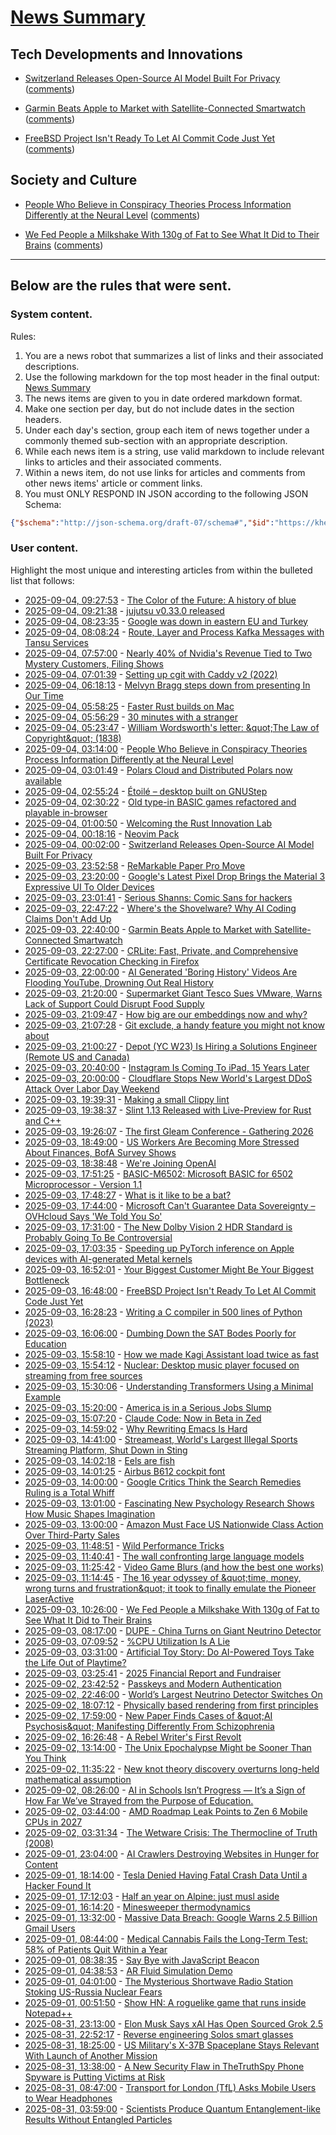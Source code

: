 # [News Summary](https://kherrick.github.io/news-summary/)

## Tech Developments and Innovations

* [Switzerland Releases Open-Source AI Model Built For Privacy](https://news.slashdot.org/story/25/09/03/2125252/switzerland-releases-open-source-ai-model-built-for-privacy?utm_source=rss1.0mainlinkanon&amp;utm_medium=feed) ([comments](https://news.ycombinator.com/item?id=45121915))

* [Garmin Beats Apple to Market with Satellite-Connected Smartwatch](https://tech.slashdot.org/story/25/09/03/2038216/garmin-beats-apple-to-market-with-satellite-connected-smartwatch?utm_source=rss1.0mainlinkanon&amp;utm_medium=feed) ([comments](https://lobste.rs/s/pqy0pp/where_s_shovelware_why_ai_coding_claims))

* [FreeBSD Project Isn't Ready To Let AI Commit Code Just Yet](https://developers.slashdot.org/story/25/09/03/1649201/freebsd-project-isnt-ready-to-let-ai-commit-code-just-yet?utm_source=rss1.0mainlinkanon&amp;utm_medium=feed) ([comments](https://lobste.rs/s/pqy0pp/where_s_shovelware_why_ai_coding_claims))

## Society and Culture

* [People Who Believe in Conspiracy Theories Process Information Differently at the Neural Level](https://soylentnews.org/article.pl?sid=25/09/03/0216228&amp;from=rss) ([comments](https://soylentnews.org/article.pl?sid=25/09/02/0031228))

* [We Fed People a Milkshake With 130g of Fat to See What It Did to Their Brains](https://soylentnews.org/article.pl?sid=25/09/03/0230242&amp;from=rss) ([comments](https://soylentnews.org/article.pl?sid=25/09-21))

---

## Below are the rules that were sent.

### System content.

Rules:

1. You are a news robot that summarizes a list of links and their associated descriptions.
2. Use the following markdown for the top most header in the final output: [News Summary](https://kherrick.github.io/news-summary/)
3. The news items are given to you in date ordered markdown format.
4. Make one section per day, but do not include dates in the section headers.
5. Under each day's section, group each item of news together under a commonly themed sub-section with an appropriate description.
6. While each news item is a string, use valid markdown to include relevant links to articles and their associated comments.
7. Within a news item, do not use links for articles and comments from other news items' article or comment links.
8. You must ONLY RESPOND IN JSON according to the following JSON Schema:

```json
{"$schema":"http://json-schema.org/draft-07/schema#","$id":"https://kherrick.github.io/news-summary/news-summary-schema.json","type":"object","properties":{"heading":{"type":"string"},"sections":{"type":"array","items":{"type":"object","properties":{"title":{"type":"string"},"newsItems":{"type":"array","items":{"type":"string"},"minItems":1}},"required":["title","newsItems"]},"minItems":1}},"required":["heading","sections"]}
```

### User content.

Highlight the most unique and interesting articles from within the bulleted list that follows:

* [2025-09-04, 09:27:53](https://news.ycombinator.com/item?id=45125312) - [The Color of the Future: A history of blue](https://www.hopefulmons.com/p/the-color-of-the-future)
* [2025-09-04, 09:21:38](https://lobste.rs/s/ksxhza/jujutsu_v0_33_0_released) - [jujutsu v0.33.0 released](https://github.com/jj-vcs/jj/releases/tag/v0.33.0)
* [2025-09-04, 08:23:35](https://news.ycombinator.com/item?id=45124955) - [Google was down in eastern EU and Turkey](https://www.novinite.com/articles/234225/Google+Down+in+Eastern+Europe+%28UPDATED%29)
* [2025-09-04, 08:08:24](https://lobste.rs/s/bisfwa/route_layer_process_kafka_messages_with) - [Route, Layer and Process Kafka Messages with Tansu Services](https://blog.tansu.io/articles/route-layer-service)
* [2025-09-04, 07:57:00](https://soylentnews.org/article.pl?sid=25/09/03/0223245&amp;from=rss) - [Nearly 40% of Nvidia&apos;s Revenue Tied to Two Mystery Customers, Filing Shows](https://soylentnews.org/article.pl?sid=25/09/03/0223245&amp;from=rss)
* [2025-09-04, 07:01:39](https://lobste.rs/s/athmwa/setting_up_cgit_with_caddy_v2_2022) - [Setting up cgit with Caddy v2 (2022)](https://www.sixfoisneuf.fr/posts/setting-up-cgit-with-caddy2/)
* [2025-09-04, 06:18:13](https://news.ycombinator.com/item?id=45124143) - [Melvyn Bragg steps down from presenting In Our Time](https://www.bbc.co.uk/mediacentre/2025/melvyn-bragg-decides-to-step-down-from-presenting-in-our-time/)
* [2025-09-04, 05:58:25](https://lobste.rs/s/mjajol/faster_rust_builds_on_mac) - [Faster Rust builds on Mac](https://nnethercote.github.io/2025/09/04/faster-rust-builds-on-mac.html)
* [2025-09-04, 05:56:29](https://news.ycombinator.com/item?id=45124003) - [30 minutes with a stranger](https://pudding.cool/2025/06/hello-stranger/)
* [2025-09-04, 05:23:47](https://news.ycombinator.com/item?id=45123857) - [William Wordsworth&apos;s letter: \&quot;The Law of Copyright\&quot; (1838)](https://gutenberg.org/cache/epub/76806/pg76806-images.html)
* [2025-09-04, 03:14:00](https://soylentnews.org/article.pl?sid=25/09/03/0216228&amp;from=rss) - [People Who Believe in Conspiracy Theories Process Information Differently at the Neural Level](https://soylentnews.org/article.pl?sid=25/09/03/0216228&amp;from=rss)
* [2025-09-04, 03:01:49](https://news.ycombinator.com/item?id=45123034) - [Polars Cloud and Distributed Polars now available](https://pola.rs/posts/polars-cloud-launch/)
* [2025-09-04, 02:55:24](https://news.ycombinator.com/item?id=45123003) - [Étoilé – desktop built on GNUStep](http://etoileos.com/)
* [2025-09-04, 02:30:22](https://lobste.rs/s/cwimuw/old_type_basic_games_refactored_playable) - [Old type-in BASIC games refactored and playable in-browser](https://basic-code.bearblog.dev)
* [2025-09-04, 01:00:50](https://lobste.rs/s/veies2/welcoming_rust_innovation_lab) - [Welcoming the Rust Innovation Lab](https://blog.rust-lang.org/2025/09/03/welcoming-the-rust-innovation-lab/)
* [2025-09-04, 00:18:16](https://news.ycombinator.com/item?id=45121915) - [Neovim Pack](https://neovim.io/doc/user/pack.html#vim.pack)
* [2025-09-04, 00:02:00](https://news.slashdot.org/story/25/09/03/2125252/switzerland-releases-open-source-ai-model-built-for-privacy?utm_source=rss1.0mainlinkanon&amp;utm_medium=feed) - [Switzerland Releases Open-Source AI Model Built For Privacy](https://news.slashdot.org/story/25/09/03/2125252/switzerland-releases-open-source-ai-model-built-for-privacy?utm_source=rss1.0mainlinkanon&amp;utm_medium=feed)
* [2025-09-03, 23:52:58](https://news.ycombinator.com/item?id=45121721) - [ReMarkable Paper Pro Move](https://remarkable.com/products/remarkable-paper/pro-move)
* [2025-09-03, 23:20:00](https://hardware.slashdot.org/story/25/09/03/2118243/googles-latest-pixel-drop-brings-the-material-3-expressive-ui-to-older-devices?utm_source=rss1.0mainlinkanon&amp;utm_medium=feed) - [Google&apos;s Latest Pixel Drop Brings the Material 3 Expressive UI To Older Devices](https://hardware.slashdot.org/story/25/09/03/2118243/googles-latest-pixel-drop-brings-the-material-3-expressive-ui-to-older-devices?utm_source=rss1.0mainlinkanon&amp;utm_medium=feed)
* [2025-09-03, 23:01:41](https://lobste.rs/s/tgqg9o/serious_shanns_comic_sans_for_hackers) - [Serious Shanns: Comic Sans for hackers](https://github.com/kaBeech/serious-shanns)
* [2025-09-03, 22:47:22](https://lobste.rs/s/pqy0pp/where_s_shovelware_why_ai_coding_claims) - [Where&apos;s the Shovelware? Why AI Coding Claims Don&apos;t Add Up](https://substack.com/inbox/post/172538377)
* [2025-09-03, 22:40:00](https://tech.slashdot.org/story/25/09/03/2038216/garmin-beats-apple-to-market-with-satellite-connected-smartwatch?utm_source=rss1.0mainlinkanon&amp;utm_medium=feed) - [Garmin Beats Apple to Market with Satellite-Connected Smartwatch](https://tech.slashdot.org/story/25/09/03/2038216/garmin-beats-apple-to-market-with-satellite-connected-smartwatch?utm_source=rss1.0mainlinkanon&amp;utm_medium=feed)
* [2025-09-03, 22:27:00](https://soylentnews.org/article.pl?sid=25/09/02/192213&amp;from=rss) - [CRLite: Fast, Private, and Comprehensive Certificate Revocation Checking in Firefox](https://soylentnews.org/article.pl?sid=25/09/02/192213&amp;from=rss)
* [2025-09-03, 22:00:00](https://news.slashdot.org/story/25/09/03/2028206/ai-generated-boring-history-videos-are-flooding-youtube-drowning-out-real-history?utm_source=rss1.0mainlinkanon&amp;utm_medium=feed) - [AI Generated &apos;Boring History&apos; Videos Are Flooding YouTube, Drowning Out Real History](https://news.slashdot.org/story/25/09/03/2028206/ai-generated-boring-history-videos-are-flooding-youtube-drowning-out-real-history?utm_source=rss1.0mainlinkanon&amp;utm_medium=feed)
* [2025-09-03, 21:20:00](https://yro.slashdot.org/story/25/09/03/2018245/supermarket-giant-tesco-sues-vmware-warns-lack-of-support-could-disrupt-food-supply?utm_source=rss1.0mainlinkanon&amp;utm_medium=feed) - [Supermarket Giant Tesco Sues VMware, Warns Lack of Support Could Disrupt Food Supply](https://yro.slashdot.org/story/25/09/03/2018245/supermarket-giant-tesco-sues-vmware-warns-lack-of-support-could-disrupt-food-supply?utm_source=rss1.0mainlinkanon&amp;utm_medium=feed)
* [2025-09-03, 21:09:47](https://lobste.rs/s/jdqoem/how_big_are_our_embeddings_now_why) - [How big are our embeddings now and why?](https://newsletter.vickiboykis.com/archive/how-big-are-our-embeddings-now-and-why/)
* [2025-09-03, 21:07:28](https://lobste.rs/s/pnu6ax/git_exclude_handy_feature_you_might_not) - [Git exclude, a handy feature you might not know about](https://marijkeluttekes.dev/blog/articles/2025/09/03/git-exclude-a-handy-feature-you-might-not-know-about/)
* [2025-09-03, 21:00:27](https://news.ycombinator.com/item?id=45120373) - [Depot (YC W23) Is Hiring a Solutions Engineer (Remote US and Canada)](https://www.ycombinator.com/companies/depot/jobs/U54HGtn-solutions-engineer)
* [2025-09-03, 20:40:00](https://tech.slashdot.org/story/25/09/03/207217/instagram-is-coming-to-ipad-15-years-later?utm_source=rss1.0mainlinkanon&amp;utm_medium=feed) - [Instagram Is Coming To iPad, 15 Years Later](https://tech.slashdot.org/story/25/09/03/207217/instagram-is-coming-to-ipad-15-years-later?utm_source=rss1.0mainlinkanon&amp;utm_medium=feed)
* [2025-09-03, 20:00:00](https://tech.slashdot.org/story/25/09/03/1958250/cloudflare-stops-new-worlds-largest-ddos-attack-over-labor-day-weekend?utm_source=rss1.0mainlinkanon&amp;utm_medium=feed) - [Cloudflare Stops New World&apos;s Largest DDoS Attack Over Labor Day Weekend](https://tech.slashdot.org/story/25/09/03/1958250/cloudflare-stops-new-worlds-largest-ddos-attack-over-labor-day-weekend?utm_source=rss1.0mainlinkanon&amp;utm_medium=feed)
* [2025-09-03, 19:39:31](https://lobste.rs/s/tu3njx/making_small_clippy_lint) - [Making a small Clippy lint](https://erk.dev/2025/08/21/clippy-lint)
* [2025-09-03, 19:38:37](https://lobste.rs/s/yvqhaq/slint_1_13_released_with_live_preview_for) - [Slint 1.13 Released with Live-Preview for Rust and C++](https://slint.dev/blog/slint-1.13-released)
* [2025-09-03, 19:26:07](https://lobste.rs/s/cpzttx/first_gleam_conference_gathering_2026) - [The first Gleam Conference - Gathering 2026](https://gleamgathering.com/)
* [2025-09-03, 18:49:00](https://news.slashdot.org/story/25/09/03/1849215/us-workers-are-becoming-more-stressed-about-finances-bofa-survey-shows?utm_source=rss1.0mainlinkanon&amp;utm_medium=feed) - [US Workers Are Becoming More Stressed About Finances, BofA Survey Shows](https://news.slashdot.org/story/25/09/03/1849215/us-workers-are-becoming-more-stressed-about-finances-bofa-survey-shows?utm_source=rss1.0mainlinkanon&amp;utm_medium=feed)
* [2025-09-03, 18:38:48](https://news.ycombinator.com/item?id=45119076) - [We&apos;re Joining OpenAI](https://www.alexcodes.app/blog/alex-team-joins-openai)
* [2025-09-03, 17:51:25](https://lobste.rs/s/rshhsu/basic_m6502_microsoft_basic_for_6502) - [BASIC-M6502: Microsoft BASIC for 6502 Microprocessor - Version 1.1](https://github.com/microsoft/BASIC-M6502)
* [2025-09-03, 17:48:27](https://news.ycombinator.com/item?id=45118592) - [What is it like to be a bat?](https://en.wikipedia.org/wiki/What_Is_It_Like_to_Be_a_Bat%3F)
* [2025-09-03, 17:44:00](https://soylentnews.org/article.pl?sid=25/09/02/1855227&amp;from=rss) - [Microsoft Can&apos;t Guarantee Data Sovereignty – OVHcloud Says &apos;We Told You So&apos;](https://soylentnews.org/article.pl?sid=25/09/02/1855227&amp;from=rss)
* [2025-09-03, 17:31:00](https://entertainment.slashdot.org/story/25/09/03/1731213/the-new-dolby-vision-2-hdr-standard-is-probably-going-to-be-controversial?utm_source=rss1.0mainlinkanon&amp;utm_medium=feed) - [The New Dolby Vision 2 HDR Standard is Probably Going To Be Controversial](https://entertainment.slashdot.org/story/25/09/03/1731213/the-new-dolby-vision-2-hdr-standard-is-probably-going-to-be-controversial?utm_source=rss1.0mainlinkanon&amp;utm_medium=feed)
* [2025-09-03, 17:03:35](https://news.ycombinator.com/item?id=45118111) - [Speeding up PyTorch inference on Apple devices with AI-generated Metal kernels](https://gimletlabs.ai/blog/ai-generated-metal-kernels)
* [2025-09-03, 16:52:01](https://lobste.rs/s/e4hr8o/your_biggest_customer_might_be_your) - [Your Biggest Customer Might Be Your Biggest Bottleneck](https://densumesh.dev/blog/fair-queue/)
* [2025-09-03, 16:48:00](https://developers.slashdot.org/story/25/09/03/1649201/freebsd-project-isnt-ready-to-let-ai-commit-code-just-yet?utm_source=rss1.0mainlinkanon&amp;utm_medium=feed) - [FreeBSD Project Isn&apos;t Ready To Let AI Commit Code Just Yet](https://developers.slashdot.org/story/25/09/03/1649201/freebsd-project-isnt-ready-to-let-ai-commit-code-just-yet?utm_source=rss1.0mainlinkanon&amp;utm_medium=feed)
* [2025-09-03, 16:28:23](https://news.ycombinator.com/item?id=45117668) - [Writing a C compiler in 500 lines of Python (2023)](https://vgel.me/posts/c500/)
* [2025-09-03, 16:06:00](https://news.slashdot.org/story/25/09/03/166237/dumbing-down-the-sat-bodes-poorly-for-education?utm_source=rss1.0mainlinkanon&amp;utm_medium=feed) - [Dumbing Down the SAT Bodes Poorly for Education](https://news.slashdot.org/story/25/09/03/166237/dumbing-down-the-sat-bodes-poorly-for-education?utm_source=rss1.0mainlinkanon&amp;utm_medium=feed)
* [2025-09-03, 15:58:10](https://lobste.rs/s/jk6omn/how_we_made_kagi_assistant_load_twice_as) - [How we made Kagi Assistant load twice as fast](https://jacobwinters.com/kagi-assistant-optimization/)
* [2025-09-03, 15:54:12](https://news.ycombinator.com/item?id=45117230) - [Nuclear: Desktop music player focused on streaming from free sources](https://github.com/nukeop/nuclear)
* [2025-09-03, 15:30:06](https://news.ycombinator.com/item?id=45116957) - [Understanding Transformers Using a Minimal Example](https://rti.github.io/gptvis/)
* [2025-09-03, 15:20:00](https://news.slashdot.org/story/25/09/03/150244/america-is-in-a-serious-jobs-slump?utm_source=rss1.0mainlinkanon&amp;utm_medium=feed) - [America is in a Serious Jobs Slump](https://news.slashdot.org/story/25/09/03/150244/america-is-in-a-serious-jobs-slump?utm_source=rss1.0mainlinkanon&amp;utm_medium=feed)
* [2025-09-03, 15:07:20](https://news.ycombinator.com/item?id=45116688) - [Claude Code: Now in Beta in Zed](https://zed.dev/blog/claude-code-via-acp)
* [2025-09-03, 14:59:02](https://lobste.rs/s/jeg5l9/why_rewriting_emacs_is_hard) - [Why Rewriting Emacs Is Hard](https://kyo.iroiro.party/en/posts/why-rewriting-emacs-is-hard/)
* [2025-09-03, 14:41:00](https://yro.slashdot.org/story/25/09/03/1441242/streameast-worlds-largest-illegal-sports-streaming-platform-shut-down-in-sting?utm_source=rss1.0mainlinkanon&amp;utm_medium=feed) - [Streameast, World&apos;s Largest Illegal Sports Streaming Platform, Shut Down in Sting](https://yro.slashdot.org/story/25/09/03/1441242/streameast-worlds-largest-illegal-sports-streaming-platform-shut-down-in-sting?utm_source=rss1.0mainlinkanon&amp;utm_medium=feed)
* [2025-09-03, 14:02:18](https://news.ycombinator.com/item?id=45115941) - [Eels are fish](https://eocampaign1.com/web-version?p=495827fa-8295-11f0-8687-8f5da38390bd&amp;pt=campaign&amp;t=1756227062&amp;s=033ffe0494c7a7084332eb6e164c4feeeb6b4612e0de0df1aa1bf5fd59ce2d08)
* [2025-09-03, 14:01:25](https://lobste.rs/s/jlkxjt/airbus_b612_cockpit_font) - [Airbus B612 cockpit font](https://github.com/polarsys/b612)
* [2025-09-03, 14:00:00](https://yro.slashdot.org/story/25/09/03/1349225/google-critics-think-the-search-remedies-ruling-is-a-total-whiff?utm_source=rss1.0mainlinkanon&amp;utm_medium=feed) - [Google Critics Think the Search Remedies Ruling is a Total Whiff](https://yro.slashdot.org/story/25/09/03/1349225/google-critics-think-the-search-remedies-ruling-is-a-total-whiff?utm_source=rss1.0mainlinkanon&amp;utm_medium=feed)
* [2025-09-03, 13:01:00](https://soylentnews.org/article.pl?sid=25/09/02/1851257&amp;from=rss) - [Fascinating New Psychology Research Shows How Music Shapes Imagination](https://soylentnews.org/article.pl?sid=25/09/02/1851257&amp;from=rss)
* [2025-09-03, 13:00:00](https://yro.slashdot.org/story/25/09/03/0217244/amazon-must-face-us-nationwide-class-action-over-third-party-sales?utm_source=rss1.0mainlinkanon&amp;utm_medium=feed) - [Amazon Must Face US Nationwide Class Action Over Third-Party Sales](https://yro.slashdot.org/story/25/09/03/0217244/amazon-must-face-us-nationwide-class-action-over-third-party-sales?utm_source=rss1.0mainlinkanon&amp;utm_medium=feed)
* [2025-09-03, 11:48:51](https://lobste.rs/s/hzky9k/wild_performance_tricks) - [Wild Performance Tricks](https://davidlattimore.github.io/posts/2025/09/02/rustforge-wild-performance-tricks.html)
* [2025-09-03, 11:40:41](https://news.ycombinator.com/item?id=45114579) - [The wall confronting large language models](https://arxiv.org/abs/2507.19703)
* [2025-09-03, 11:25:42](https://lobste.rs/s/qb0qre/video_game_blurs_how_best_one_works) - [Video Game Blurs (and how the best one works)](https://blog.frost.kiwi/dual-kawase/)
* [2025-09-03, 11:14:45](https://lobste.rs/s/kdoksz/16_year_odyssey_time_money_wrong_turns) - [The 16 year odyssey of \&quot;time, money, wrong turns and frustration\&quot; it took to finally emulate the Pioneer LaserActive](https://www.readonlymemo.com/this-is-the-first-the-16-year-odyssey-of-time-money-wrong-turns-and-frustration-it-took-to-finally-emulate-the-pioneer-laseractive/)
* [2025-09-03, 10:26:00](https://soylentnews.org/article.pl?sid=25/09/03/0230242&amp;from=rss) - [We Fed People a Milkshake With 130g of Fat to See What It Did to Their Brains](https://soylentnews.org/article.pl?sid=25/09/03/0230242&amp;from=rss)
* [2025-09-03, 08:17:00](https://soylentnews.org/article.pl?sid=25/09/02/1848251&amp;from=rss) - [DUPE - China Turns on Giant Neutrino Detector](https://soylentnews.org/article.pl?sid=25/09/02/1848251&amp;from=rss)
* [2025-09-03, 07:09:52](https://lobste.rs/s/xdluvl/cpu_utilization_is_lie) - [%CPU Utilization Is A Lie](https://www.brendanlong.com/cpu-utilization-is-a-lie.html)
* [2025-09-03, 03:31:00](https://soylentnews.org/article.pl?sid=25/09/02/0359228&amp;from=rss) - [Artificial Toy Story: Do AI-Powered Toys Take the Life Out of Playtime?](https://soylentnews.org/article.pl?sid=25/09/02/0359228&amp;from=rss)
* [2025-09-03, 03:25:41](https://lobste.rs/s/0ydman/2025_financial_report_fundraiser) - [2025 Financial Report and Fundraiser](https://ziglang.org/news/2025-financials/)
* [2025-09-02, 23:42:52](https://lobste.rs/s/kyml3m/passkeys_modern_authentication) - [Passkeys and Modern Authentication](https://lucumr.pocoo.org/2025/9/2/passkeys/)
* [2025-09-02, 22:46:00](https://soylentnews.org/article.pl?sid=25/09/02/0144236&amp;from=rss) - [World’s Largest Neutrino Detector Switches On](https://soylentnews.org/article.pl?sid=25/09/02/0144236&amp;from=rss)
* [2025-09-02, 18:07:12](https://lobste.rs/s/ntnjvx/physically_based_rendering_from_first) - [Physically based rendering from first principles](https://imadr.me/pbr/)
* [2025-09-02, 17:59:00](https://soylentnews.org/article.pl?sid=25/09/01/0031222&amp;from=rss) - [New Paper Finds Cases of \&quot;AI Psychosis\&quot; Manifesting Differently From Schizophrenia](https://soylentnews.org/article.pl?sid=25/09/01/0031222&amp;from=rss)
* [2025-09-02, 16:26:48](https://news.ycombinator.com/item?id=45105272) - [A Rebel Writer&apos;s First Revolt](https://www.vulture.com/article/arundhati-roy-mother-mary-comes-to-me-review.html)
* [2025-09-02, 13:14:00](https://soylentnews.org/article.pl?sid=25/09/01/0021218&amp;from=rss) - [The Unix Epochalypse Might be Sooner Than You Think](https://soylentnews.org/article.pl?sid=25/09/01/0021218&amp;from=rss)
* [2025-09-02, 11:35:22](https://news.ycombinator.com/item?id=45101675) - [New knot theory discovery overturns long-held mathematical assumption](https://www.scientificamerican.com/article/new-knot-theory-discovery-overturns-long-held-mathematical-assumption/)
* [2025-09-02, 08:26:00](https://soylentnews.org/article.pl?sid=25/09/01/0018253&amp;from=rss) - [AI in Schools Isn’t Progress — It’s a Sign of How Far We’ve Strayed from the Purpose of Education.](https://soylentnews.org/article.pl?sid=25/09/01/0018253&amp;from=rss)
* [2025-09-02, 03:44:00](https://soylentnews.org/article.pl?sid=25/08/31/1416227&amp;from=rss) - [AMD Roadmap Leak Points to Zen 6 Mobile CPUs in 2027](https://soylentnews.org/article.pl?sid=25/08/31/1416227&amp;from=rss)
* [2025-09-02, 03:31:34](https://news.ycombinator.com/item?id=45098867) - [The Wetware Crisis: The Thermocline of Truth (2008)](https://brucefwebster.com/2008/04/15/the-wetware-crisis-the-themocline-of-truth/)
* [2025-09-01, 23:04:00](https://soylentnews.org/article.pl?sid=25/08/31/146226&amp;from=rss) - [AI Crawlers Destroying Websites in Hunger for Content](https://soylentnews.org/article.pl?sid=25/08/31/146226&amp;from=rss)
* [2025-09-01, 18:14:00](https://soylentnews.org/article.pl?sid=25/08/31/1355250&amp;from=rss) - [Tesla Denied Having Fatal Crash Data Until a Hacker Found It](https://soylentnews.org/article.pl?sid=25/08/31/1355250&amp;from=rss)
* [2025-09-01, 17:12:03](https://news.ycombinator.com/item?id=45094559) - [Half an year on Alpine: just musl aside](https://blog.jutty.dev/posts/half-an-year-on-alpine/)
* [2025-09-01, 16:14:20](https://news.ycombinator.com/item?id=45093966) - [Minesweeper thermodynamics](https://oscarcunningham.com/792/minesweeper-thermodynamics/)
* [2025-09-01, 13:32:00](https://soylentnews.org/article.pl?sid=25/08/31/1353201&amp;from=rss) - [Massive Data Breach: Google Warns 2.5 Billion Gmail Users](https://soylentnews.org/article.pl?sid=25/08/31/1353201&amp;from=rss)
* [2025-09-01, 08:44:00](https://soylentnews.org/article.pl?sid=25/08/30/1515239&amp;from=rss) - [Medical Cannabis Fails the Long-Term Test: 58% of Patients Quit Within a Year](https://soylentnews.org/article.pl?sid=25/08/30/1515239&amp;from=rss)
* [2025-09-01, 08:38:35](https://news.ycombinator.com/item?id=45090777) - [Say Bye with JavaScript Beacon](https://hemath.dev/blog/say-bye-with-javascript-beacon/)
* [2025-09-01, 04:38:53](https://news.ycombinator.com/item?id=45089508) - [AR Fluid Simulation Demo](https://danybittel.ch/fluid)
* [2025-09-01, 04:01:00](https://soylentnews.org/article.pl?sid=25/08/30/157235&amp;from=rss) - [The Mysterious Shortwave Radio Station Stoking US-Russia Nuclear Fears](https://soylentnews.org/article.pl?sid=25/08/30/157235&amp;from=rss)
* [2025-09-01, 00:51:50](https://news.ycombinator.com/item?id=45088427) - [Show HN: A roguelike game that runs inside Notepad++](https://github.com/thelowsunoverthemoon/NeuroPriest)
* [2025-08-31, 23:13:00](https://soylentnews.org/article.pl?sid=25/08/30/1445255&amp;from=rss) - [Elon Musk Says xAI Has Open Sourced Grok 2.5](https://soylentnews.org/article.pl?sid=25/08/30/1445255&amp;from=rss)
* [2025-08-31, 22:52:17](https://news.ycombinator.com/item?id=45087803) - [Reverse engineering Solos smart glasses](https://jfloren.net/b/2025/8/28/0)
* [2025-08-31, 18:25:00](https://soylentnews.org/article.pl?sid=25/08/30/1427217&amp;from=rss) - [US Military&apos;s X-37B Spaceplane Stays Relevant With Launch of Another Mission](https://soylentnews.org/article.pl?sid=25/08/30/1427217&amp;from=rss)
* [2025-08-31, 13:38:00](https://soylentnews.org/article.pl?sid=25/08/30/1419247&amp;from=rss) - [A New Security Flaw in TheTruthSpy Phone Spyware is Putting Victims at Risk](https://soylentnews.org/article.pl?sid=25/08/30/1419247&amp;from=rss)
* [2025-08-31, 08:47:00](https://soylentnews.org/article.pl?sid=25/08/29/2355251&amp;from=rss) - [Transport for London (TfL) Asks Mobile Users to Wear Headphones](https://soylentnews.org/article.pl?sid=25/08/29/2355251&amp;from=rss)
* [2025-08-31, 03:59:00](https://soylentnews.org/article.pl?sid=25/08/29/2346225&amp;from=rss) - [Scientists Produce Quantum Entanglement-like Results Without Entangled Particles](https://soylentnews.org/article.pl?sid=25/08/29/2346225&amp;from=rss)
